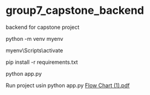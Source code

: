 # group7_capstone_backend
backend for capstone project

python -m venv myenv

myenv\Scripts\activate

pip install -r requirements.txt

python app.py

Run project usin python app.py
[Flow Chart (1).pdf](https://github.com/SkillSync-Capstone/group7_capstone_backend/files/14527376/Flow.Chart.1.pdf)
